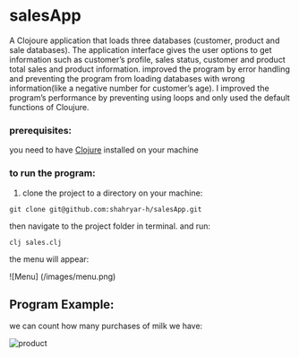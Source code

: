 # salesApp


A Clojoure application that loads three databases (customer, product and sale databases). The application interface gives the user options to get information such as customer’s profile, sales status, customer and product total sales and product information. improved the program by error handling and preventing the program from loading databases with wrong information(like a negative number for customer’s age). I improved the program’s performance by preventing using loops and only used the default functions of Cloujure.

### prerequisites:
you need to have [Clojure](https://clojure.org/guides/getting_started) installed on your machine

### to run the program:

1. clone the project to a directory on your machine:

```
git clone git@github.com:shahryar-h/salesApp.git

```
then navigate to the project folder in terminal. and run:

```
clj sales.clj
```
the menu will appear:

![Menu] (/images/menu.png)

## Program Example:
we can count how many purchases of milk we have:


![product](/images/exaxmple.png)
